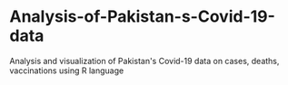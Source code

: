 # Analysis-of-Pakistan-s-Covid-19-data
Analysis and visualization of Pakistan's Covid-19 data on cases, deaths, vaccinations using R language
